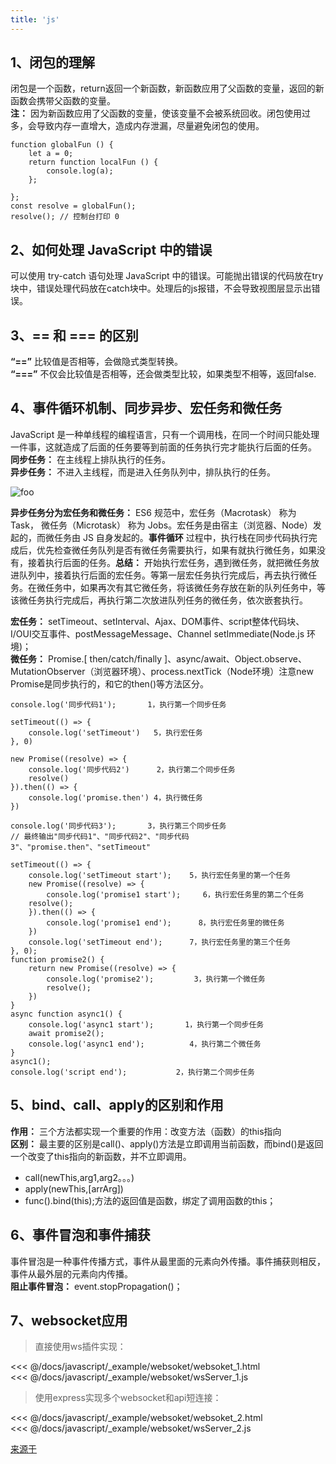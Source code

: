 ```yaml
---
title: 'js'
---
```


## 1、闭包的理解
闭包是一个函数，return返回一个新函数，新函数应用了父函数的变量，返回的新函数会携带父函数的变量。   
**注：** 因为新函数应用了父函数的变量，使该变量不会被系统回收。闭包使用过多，会导致内存一直增大，造成内存泄漏，尽量避免闭包的使用。
```
function globalFun () {
    let a = 0;
    return function localFun () {
        console.log(a);
    };

};
const resolve = globalFun();
resolve(); // 控制台打印 0
```

## 2、如何处理 JavaScript 中的错误
可以使用 try-catch 语句处理 JavaScript 中的错误。可能抛出错误的代码放在try块中，错误处理代码放在catch块中。处理后的js报错，不会导致视图层显示出错误。


## 3、== 和 === 的区别
**“==”** 比较值是否相等，会做隐式类型转换。   
**“===”** 不仅会比较值是否相等，还会做类型比较，如果类型不相等，返回false.

## 4、事件循环机制、同步异步、宏任务和微任务
JavaScript 是一种单线程的编程语言，只有一个调用栈，在同一个时间只能处理一件事，这就造成了后面的任务要等到前面的任务执行完才能执行后面的任务。   
**同步任务：** 在主线程上排队执行的任务。   
**异步任务：** 不进入主线程，而是进入任务队列中，排队执行的任务。   

<img class="zoom" :src="$withBase('/assets/js_imgs/js循环机制.jpg')" alt="foo">

**异步任务分为宏任务和微任务：** ES6 规范中，宏任务（Macrotask） 称为 Task， 微任务（Microtask） 称为 Jobs。宏任务是由宿主（浏览器、Node）发起的，而微任务由 JS 自身发起的。**事件循环** 过程中，执行栈在同步代码执行完成后，优先检查微任务队列是否有微任务需要执行，如果有就执行微任务，如果没有，接着执行后面的任务。**总结：** 开始执行宏任务，遇到微任务，就把微任务放进队列中，接着执行后面的宏任务。等第一层宏任务执行完成后，再去执行微任务。在微任务中，如果再次有其它微任务，将该微任务存放在新的队列任务中，等该微任务执行完成后，再执行第二次放进队列任务的微任务，依次嵌套执行。

**宏任务：**  setTimeout、setInterval、Ajax、DOM事件、script整体代码块、I/OUI交互事件、postMessageMessage、Channel setImmediate(Node.js 环境)；   
**微任务：** Promise.[ then/catch/finally ]、async/await、Object.observe、MutationObserver（浏览器环境）、process.nextTick（Node环境）注意new Promise是同步执行的，和它的then()等方法区分。
```
console.log('同步代码1');       1，执行第一个同步任务
 
setTimeout(() => {
    console.log('setTimeout')   5，执行宏任务
}, 0)
 
new Promise((resolve) => {
    console.log('同步代码2')      2，执行第二个同步任务
    resolve()
}).then(() => {
    console.log('promise.then') 4，执行微任务
})
 
console.log('同步代码3');       3，执行第三个同步任务
// 最终输出"同步代码1"、"同步代码2"、"同步代码3"、"promise.then"、"setTimeout"
```

```
setTimeout(() => {
    console.log('setTimeout start');    5，执行宏任务里的第一个任务
    new Promise((resolve) => { 
        console.log('promise1 start');     6，执行宏任务里的第二个任务
    resolve();
    }).then(() => {
        console.log('promise1 end');      8，执行宏任务里的微任务
    })
    console.log('setTimeout end');      7，执行宏任务里的第三个任务
}, 0);
function promise2() {
    return new Promise((resolve) => {
        console.log('promise2');         3，执行第一个微任务
        resolve();
    })
}
async function async1() {
    console.log('async1 start');       1，执行第一个同步任务
    await promise2();
    console.log('async1 end');          4，执行第二个微任务
}
async1();
console.log('script end');           2，执行第二个同步任务
```


## 5、bind、call、apply的区别和作用
**作用：** 三个方法都实现一个重要的作用：改变方法（函数）的this指向   
**区别：** 最主要的区别是call()、apply()方法是立即调用当前函数，而bind()是返回一个改变了this指向的新函数，并不立即调用。
* call(newThis,arg1,arg2。。。)   
*  apply(newThis,[arrArg])   
* func().bind(this);方法的返回值是函数，绑定了调用函数的this；


## 6、事件冒泡和事件捕获
事件冒泡是一种事件传播方式，事件从最里面的元素向外传播。事件捕获则相反，事件从最外层的元素向内传播。   
**阻止事件冒泡：**  event.stopPropagation()；


## 7、websocket应用
> 直接使用ws插件实现：   

<<< @/docs/javascript/_example/websoket/websoket_1.html   
<<< @/docs/javascript/_example/websoket/wsServer_1.js  
  
> 使用express实现多个websocket和api短连接：   

<<< @/docs/javascript/_example/websoket/websoket_2.html   
<<< @/docs/javascript/_example/websoket/wsServer_2.js    


[来源于](https://mp.weixin.qq.com/s?__biz=MjM5MDA2MTI1MA==&mid=2649136663&idx=3&sn=4f7c0e5770c1a6114019871bc08b05f1&chksm=be58b9ba892f30acd454bca86b603d42b41c2d81946eec13c74c88bd9e902bff9686134a33aa&scene=27)
